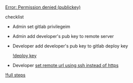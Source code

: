 [Error: Permission denied (publickey)](https://help.github.com/articles/error-permission-denied-publickey/)

checklist

- Admin set gitlab privilegeim

- Admin add developer's pub key to remote server 

- Developer add developer's pub key to gitlab deploy key

  [!deploy key](https://user-images.githubusercontent.com/2174219/33194353-7486be0e-d10a-11e7-85d3-ad175fda09a8.png)
  
- Developer [set remote url using ssh instead of https](https://help.github.com/articles/changing-a-remote-s-url/)

[!full steps](https://user-images.githubusercontent.com/2174219/33194352-7433f1c4-d10a-11e7-84c2-148d52f7bd86.png)
